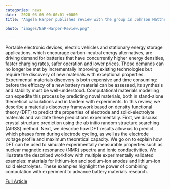 ```yaml
---                                                                                                                                                                                      
categories: news                                                                                                                                                                 
date:  2020-03-06 00:00:01 +0000                                                                                                                                                        
title: "Angela Harper publishes review with the group in Johnson Matthey Technology Review"

photo: "images/NaP-Harper-Review.png"

---            
```


Portable electronic devices, electric vehicles and stationary energy storage applications, which encourage carbon-neutral energy alternatives, are driving demand for batteries that have concurrently higher energy densities, faster charging rates, safer operation and lower prices. These demands can no longer be met by incrementally improving existing technologies but require the discovery of new materials with exceptional properties. Experimental materials discovery is both expensive and time consuming: before the efficacy of a new battery material can be assessed, its synthesis and stability must be well-understood. Computational materials modelling can expedite this process by predicting novel materials, both in stand-alone theoretical calculations and in tandem with experiments. In this review, we describe a materials discovery framework based on density functional theory (DFT) to predict the properties of electrode and solid-electrolyte materials and validate these predictions experimentally. First, we discuss crystal structure prediction using the ab initio random structure searching (AIRSS) method. Next, we describe how DFT results allow us to predict which phases form during electrode cycling, as well as the electrode voltage profile and maximum theoretical capacity. We go on to explain how DFT can be used to simulate experimentally measurable properties such as nuclear magnetic resonance (NMR) spectra and ionic conductivities. We illustrate the described workflow with multiple experimentally validated examples: materials for lithium-ion and sodium-ion anodes and lithium-ion solid electrolytes. These examples highlight the power of combining computation with experiment to advance battery materials research.

[Full Article](https://doi.org/10.1595/205651320X15742491027978)
